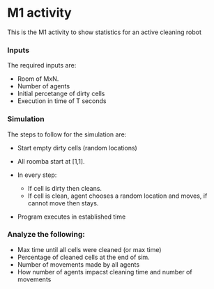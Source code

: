 # M1 activity
This is the M1 activity to show statistics for an active cleaning robot

### Inputs
The required inputs are:

- Room of MxN.
- Number of agents
- Initial percetange of dirty cells
- Execution in time of T seconds

### Simulation
The steps to follow for the simulation are:

- Start empty dirty cells (random locations)

- All roomba start at [1,1].

- In every step:
	- If cell is dirty then cleans.
	- If cell is clean, agent chooses a random location and moves, if cannot move then stays.

- Program executes in established time

### Analyze the following:
- Max time until all cells were cleaned (or max time)
- Percentage of cleaned cells at the end of sim.
- Number of movements made by all agents
- How number of agents impacst cleaning time and number of movements
